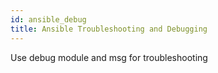 ```yaml
---
id: ansible_debug
title: Ansible Troubleshooting and Debugging
---
```


Use debug module and msg for troubleshooting


